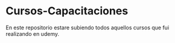 # Cursos-Capacitaciones
En este repositorio estare subiendo todos aquellos cursos que fui realizando en udemy.
